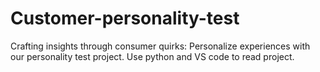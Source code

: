 # Customer-personality-test
Crafting insights through consumer quirks: Personalize experiences with our personality test project.
Use python and VS code to read project.
